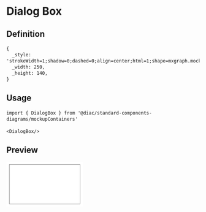 # Dialog Box

## Definition

```
{
  _style: 'strokeWidth=1;shadow=0;dashed=0;align=center;html=1;shape=mxgraph.mockup.containers.rrect;rSize=0;strokeColor=#666666;fontColor=#666666;fontSize=17;verticalAlign=top;whiteSpace=wrap;fillColor=#ffffff;spacingTop=32;',
  _width: 250,
  _height: 140,
}
```

## Usage

```
import { DialogBox } from '@diac/standard-components-diagrams/mockupContainers'

<DialogBox/>
```

## Preview

<img src="./dialog-box.png" width="200"/>
